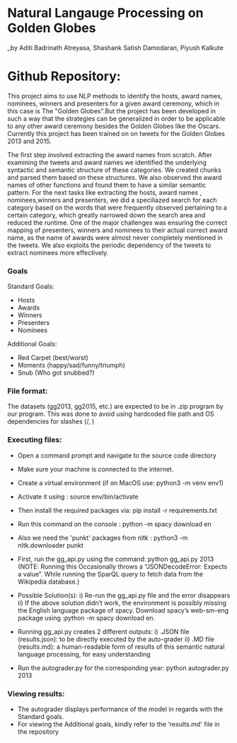 # Natural Langauge Processing on Golden Globes
_by Aditi Badrinath Atreyasa, Shashank Satish Damodaran, Piyush Kalkute

# Github Repository: 

This project aims to use NLP methods to identify the hosts, award names, nominees, winners and presenters for a given award ceremony, which in this case is The "Golden Globes".But the project has been developed in such a way that the strategies can be generalized in order to be applicable to any other award ceremony besides the Golden Globes like the Oscars. Currently this project has been trained on on tweets for the Golden Globes 2013 and 2015. 

The first step involved extracting the award names from scratch. After examining the tweets and award names we identified the underlying syntactic and semantic structure of these categories. We created chunks and parsed them based on these structures. We also observed the award names of other functions and found them to have a similar semantic pattern. For the next tasks like extracting the hosts, award names , nominees,winners and presenters, we did a speciliazed search for each category based on the words that were frequently observed pertaining to a certain category, which greatly narrowed down the search area and reduced the runtime. One of the major challenges was ensuring the correct mapping of presenters, winners and nominees to their actual correct award name, as the name of awards were almost never completely mentioned in the tweets. We also exploits the periodic dependency of the tweets to extract nominees more effectively.

### Goals
Standard Goals:
- Hosts
- Awards
- Winners
- Presenters
- Nominees  

Additional Goals:
- Red Carpet (best/worst)
- Moments (happy/sad/funny/triumph)
- Snub (Who got snubbed?)

### File format:
The datasets (gg2013, gg2015, etc.) are expected to be in .zip program by our program. This was done to avoid using hardcoded file path and OS dependencies for slashes (/, \)

### Executing files:
- Open a command prompt and navigate to the source code directory 
- Make sure your machine is connected to the internet.
- Create a virtual environment (if on MacOS use: python3 -m venv env1)
- Activate it using : source env/bin/activate
- Then install the required packages via: pip install -r requirements.txt
- Run this command on the console : python -m spacy download en
- Also we need the 'punkt' packages from nltk : python3 -m nltk.downloader punkt
- First, run the gg_api.py using the command:  python gg_api.py 2013 
(NOTE: Running this Occasionally throws a “JSONDecodeError: Expects a value”.  While running the SparQL query to fetch data from the Wikipedia database.)
- Possible Solution(s):
    i) Re-run the gg_api.py file and the error disappears
    ii) If the above solution didn’t work, the environment is possibly missing the English language package of spacy. Download spacy’s web-sm-eng package using :python -m spacy download en.
- Running gg_api.py creates 2 different outputs:
    i) .JSON file (results.json): to be directly executed by the auto-grader
    ii) .MD file (results.md): a human-readable form of results of this semantic natural language processing, for easy understanding

- Run the autograder.py for the corresponding year: python autograder.py 2013

### Viewing results:
- The autograder displays performance of the model in regards with the Standard goals.
- For viewing the Additional goals, kindly refer to the 'results.md' file in the repository
